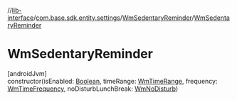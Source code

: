 //[lib-interface](../../../index.md)/[com.base.sdk.entity.settings](../index.md)/[WmSedentaryReminder](index.md)/[WmSedentaryReminder](-wm-sedentary-reminder.md)

# WmSedentaryReminder

[androidJvm]\
constructor(isEnabled: [Boolean](https://kotlinlang.org/api/latest/jvm/stdlib/kotlin/-boolean/index.html), timeRange: [WmTimeRange](../../com.base.sdk.entity.common/-wm-time-range/index.md), frequency: [WmTimeFrequency](../../com.base.sdk.entity.common/-wm-time-frequency/index.md), noDisturbLunchBreak: [WmNoDisturb](../../com.base.sdk.entity.common/-wm-no-disturb/index.md))
